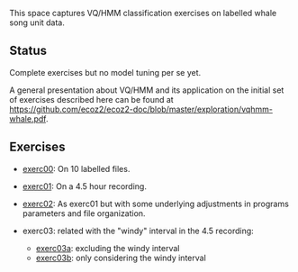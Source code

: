 This space captures VQ/HMM classification exercises
on labelled whale song unit data.

## Status

Complete exercises but no model tuning per se yet.

A general presentation about VQ/HMM and its application on the
initial set of exercises described here can be found at
https://github.com/ecoz2/ecoz2-doc/blob/master/exploration/vqhmm-whale.pdf.

## Exercises

- [exerc00](exerc00): On 10 labelled files.

- [exerc01](exerc01): On a 4.5 hour recording.

- [exerc02](exerc02): As exerc01 but with some underlying adjustments in
  programs parameters and file organization.

- exerc03: related with the "windy" interval in the 4.5 recording:
    - [exerc03a](exerc03a): excluding the windy interval
    - [exerc03b](exerc03b): only considering the windy interval
